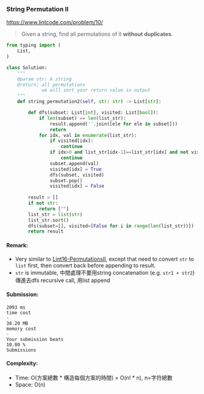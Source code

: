 ### String Permutation II
https://www.lintcode.com/problem/10/
>Given a string, find all permutations of it **without duplicates**.
```python
from typing import (
    List,
)

class Solution:
    """
    @param str: A string
    @return: all permutations
             we will sort your return value in output
    """
    def string_permutation2(self, str: str) -> List[str]:

        def dfs(subset: List[int], visited: List[bool]):
            if len(subset) == len(list_str):
                result.append(''.join([ele for ele in subset]))
                return
            for idx, val in enumerate(list_str):
                if visited[idx]:
                    continue
                if idx>0 and list_str[idx-1]==list_str[idx] and not visited[idx-1]:
                    continue
                subset.append(val)
                visited[idx] = True
                dfs(subset, visited)
                subset.pop()
                visited[idx] = False
    
        result = []
        if not str:
            return [""]
        list_str = list(str)
        list_str.sort()
        dfs(subset=[], visited=[False for i in range(len(list_str))])
        return result
```
#### Remark:
- Very similar to [Lint16-PermutationsII](https://github.com/chkao831/Algo_learning_notes/blob/main/DFS/LintCode_16_Permutations-II.md), except that need to convert `str` to `list` first, then convert back before appending to result. 
- `str` is immutable, 中間處理不要用string concatenation (e.g. `str1 + str2`) 傳進去dfs recursive call, 用list append
#### Submission:
```
2093 ms
time cost
·
38.20 MB
memory cost
·
Your submission beats
10.80 %
Submissions
```
#### Complexity:
- Time: O(方案總數 * 構造每個方案的時間) = O(n! * n), n=字符總數
- Space: O(n)
